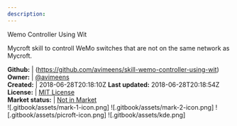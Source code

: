 ```yaml
---
description: 
---
```

Wemo Controller Using Wit

Mycroft skill to controll WeMo switches that are not on the same network as Mycroft.

**Github:** | (https://github.com/avimeens/skill-wemo-controller-using-wit)  
**Owner:** | [@avimeens](https://github.com/avimeens)  
**Created:** | 2018-06-28T20:18:10Z  **Last updated:** 2018-06-28T20:18:54Z  
**License:** | [MIT License](https://api.github.com/licenses/mit)  
**Market status:** | [Not in Market](https://market.mycroft.ai/skill/)  
 ![.gitbook/assets/mark-1-icon.png]  ![.gitbook/assets/mark-2-icon.png]  ![.gitbook/assets/picroft-icon.png]  ![.gitbook/assets/kde.png]  
